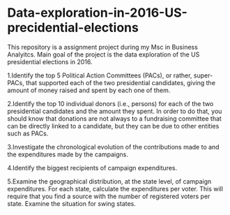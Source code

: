 # Data-exploration-in-2016-US-precidential-elections
This repository is a assignment project during my Msc in Business Analyitcs.
Main goal of the project is the data exploration of the US presidential elections in 2016.


1.Identify the top 5 Political Action Committees (PACs), or rather, super-PACs, that supported each of the two presidential candidates, giving the amount of money raised and spent by each one of them.

2.Identify the top 10 individual donors (i.e., persons) for each of the two presidential candidates and the amount they spent. In order to do that, you should know that donations are not always to a fundraising committee that can be directly linked to a candidate, but they can be due to other entities such as PACs.

3.Investigate the chronological evolution of the contributions made to and the expenditures made by the campaigns.

4.Identify the biggest recipients of campaign expenditures.

5.Examine the geographical distribution, at the state level, of campaign expenditures. For each state, calculate the expenditures per voter. This will require that you find a source with the number of registered voters per state. Examine the situation for swing states.
